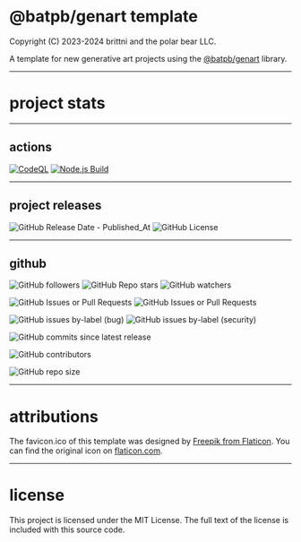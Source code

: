 # @batpb/genart template

Copyright (C) 2023-2024 brittni and the polar bear LLC.

A template for new generative art projects using the [@batpb/genart](https://www.npmjs.com/package/@batpb/genart) library.

----

# project stats

----

## actions

[![CodeQL](https://github.com/brittni-and-the-polar-bear/genart-template/actions/workflows/codeql.yml/badge.svg)](https://github.com/brittni-and-the-polar-bear/genart-template/actions/workflows/codeql.yml)
[![Node.js Build](https://github.com/brittni-and-the-polar-bear/genart-template/actions/workflows/node-js.yml/badge.svg)](https://github.com/brittni-and-the-polar-bear/genart-template/actions/workflows/node-js.yml)

----

## project releases

![GitHub Release Date - Published_At](https://img.shields.io/github/release-date/brittni-and-the-polar-bear/genart-template)
![GitHub License](https://img.shields.io/github/license/brittni-and-the-polar-bear/genart-template)

----

## github

![GitHub followers](https://img.shields.io/github/followers/brittni-and-the-polar-bear)
![GitHub Repo stars](https://img.shields.io/github/stars/brittni-and-the-polar-bear/genart-template)
![GitHub watchers](https://img.shields.io/github/watchers/brittni-and-the-polar-bear/genart-template)

![GitHub Issues or Pull Requests](https://img.shields.io/github/issues/brittni-and-the-polar-bear/genart-template)
![GitHub Issues or Pull Requests](https://img.shields.io/github/issues-pr/brittni-and-the-polar-bear/genart-template)

![GitHub issues by-label (bug)](https://img.shields.io/github/issues/brittni-and-the-polar-bear/genart-template/bug?color=red)
![GitHub issues by-label (security)](https://img.shields.io/github/issues/brittni-and-the-polar-bear/genart-template/security?color=red)

![GitHub commits since latest release](https://img.shields.io/github/commits-since/brittni-and-the-polar-bear/genart-template/latest)

![GitHub contributors](https://img.shields.io/github/contributors-anon/brittni-and-the-polar-bear/genart-template)

![GitHub repo size](https://img.shields.io/github/repo-size/brittni-and-the-polar-bear/genart-template)

----

# attributions

The favicon.ico of this template was designed by
[Freepik from Flaticon](https://www.flaticon.com/free-icons/art).
You can find the original icon on
[flaticon.com](https://www.flaticon.com/free-icon/art_1756752?term=art&page=1&position=38&origin=search&related_id=1756752).

----

# license

This project is licensed under the MIT License.
The full text of the license is included with this source code.
